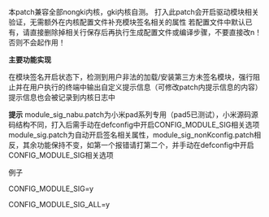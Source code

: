 本patch兼容全部nongki内核，gki内核自测。
打入此patch会开启驱动模块相关验证，无需额外在内核配置文件补充模块签名相关的属性
若配置文件中默认已有，请直接删除掉相关行保存后再执行生成配置文件或编译步骤，不要直接改n！否则不会起作用！

**主要功能实现**

在模块签名开启状态下，检测到用户非法的加载/安装第三方未签名模块，强行阻止并在用户执行的终端中输出自定义提示信息（可修改patch内提示信息的内容）
提示信息也会被记录到内核日志中

**提示**
module_sig_nabu.patch为小米pad系列专用（pad5已测试），小米源码源码结构不同，打入后需手动在defconfig中开启CONFIG_MODULE_SIG相关选项
module_sig.patch为自动开启签名相关属性，module_sig_nonKconfig.patch相反，其余功能保持不变，如第一个报错请打第二个，并手动在defconfig中开启CONFIG_MODULE_SIG相关选项

例子

CONFIG_MODULE_SIG=y

CONFIG_MODULE_SIG_ALL=y
